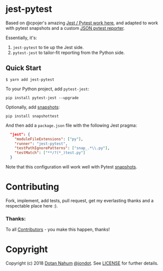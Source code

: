 # jest-pytest

Based on @cpojer's amazing [Jest / Pytest work here](https://github.com/cpojer/pyjest), and adapted to work with pytest snapshots and a custom [JSON pytest reporter](https://github.com/jondot/pytest-jest).

Essentially, it's:

1.  `jest-pytest` to tie up the Jest side.
2.  `pytest-jest` to tailor-fit reporting from the Python side.

## Quick Start

```
$ yarn add jest-pytest
```

To your Python project, add `pytest-jest`:

```
pip install pytest-jest --upgrade
```

Optionally, add [snapshots](https://github.com/syrusakbary/snapshottest):

```
pip install snapshottest
```

And then add a `package.json` file with the following Jest pragma:

```json
  "jest": {
    "moduleFileExtensions": ["py"],
    "runner": "jest-pytest",
    "testPathIgnorePatterns": ["snap_.*\\.py"],
    "testMatch": ["**/?(*_)test.py"]
  }
```

Note that this configuration will work well with Pytest [snapshots](https://github.com/syrusakbary/snapshottest).

# Contributing

Fork, implement, add tests, pull request, get my everlasting thanks and a respectable place here :).

### Thanks:

To all [Contributors](https://github.com/jondot/jest-pytest/graphs/contributors) - you make this happen, thanks!

# Copyright

Copyright (c) 2018 [Dotan Nahum](http://gplus.to/dotan) [@jondot](http://twitter.com/jondot). See [LICENSE](LICENSE.txt) for further details.
